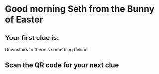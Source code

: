# Good morning Seth from the Bunny of Easter
## Your first clue is:
Downstairs tv there is something behind
## Scan the QR code for your next clue
